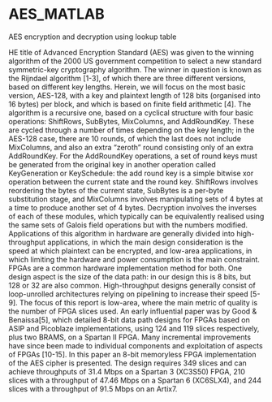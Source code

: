 # AES_MATLAB
AES  encryption and decryption using lookup table



HE title of Advanced Encryption Standard (AES) was given to the winning algorithm of the 2000 US government 
competition to select a new standard symmetric-key cryptography algorithm. The winner in question is known 
as the Rijndael algorithm [1-3], of which there are three different versions, based on different key lengths. 
Herein, we will focus on the most basic version, AES-128, with a key and plaintext length of 128 bits 
(organised into 16 bytes) per block, and which is based on finite field arithmetic [4]. 
The algorithm is a recursive one, based on a cyclical structure with four basic operations: ShiftRows, SubBytes, 
MixColumns, and AddRoundKey. These are cycled through a number of times depending on the key length; in the AES-128 
case, there are 10 rounds, of which the last does not include MixColumns, and also an extra “zeroth” round consisting 
only of an extra AddRoundKey. For the AddRoundKey operations, a set of round keys must be generated from the original
key in another operation called KeyGeneration or KeySchedule: the add round key is a simple bitwise xor operation between 
the current state and the round key. ShiftRows involves reordering the bytes of the current state, SubBytes is a per-byte 
substitution stage, and MixColumns involves manipulating sets of 4 bytes at a time to produce another set of 4 bytes. 
Decryption involves the inverses of each of these modules, which typically can be equivalently realised using the same sets 
of Galois field operations but with the numbers modified. Applications of this algorithm in hardware are generally divided into 
high-throughput applications, in which the main design consideration is the speed at which plaintext can be encrypted, and low-area applications, in which limiting the hardware 
and power consumption is the main constraint. FPGAs are a common hardware implementation method for both. One design aspect 
is the size of the data path: in our design this is 8 bits, but 128 or 32 are also common. High-throughput designs generally 
consist of loop-unrolled architectures relying on pipelining to increase their speed [5-9]. The focus of this report is 
low-area, where the main metric of quality is the number of FPGA slices used. An early influential paper was by Good & Benaissa[5],
which detailed 8-bit data path designs for FPGAs based on ASIP and Picoblaze implementations, using 124 and 119 slices 
respectively, plus two BRAMS, on a Spartan II FPGA. Many incremental improvements have since been made to individual components 
and exploitation of aspects of FPGAs [10-15].
In this paper an 8-bit memoryless FPGA implementation of the AES cipher is presented. The design requires 349 slices 
and can achieve throughputs of 31.4 Mbps on a Spartan 3 (XC3S50) FPGA, 210 slices with a throughput of 47.46 Mbps on a 
Spartan 6 (XC6SLX4), and 244 slices with a throughput of 91.5 Mbps on an Artix7.
